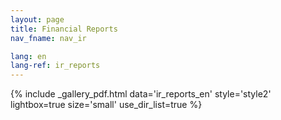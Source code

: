 ```yaml
---
layout: page
title: Financial Reports
nav_fname: nav_ir

lang: en
lang-ref: ir_reports
---
```


{% include _gallery_pdf.html data='ir_reports_en' style='style2' lightbox=true size='small' use_dir_list=true %}
